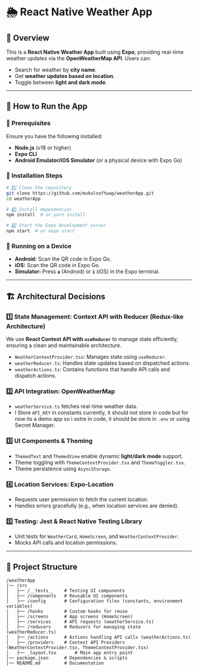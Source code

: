 # 🌦️ React Native Weather App

## 📌 Overview
This is a **React Native Weather App** built using **Expo**, providing real-time weather updates via the **OpenWeatherMap API**. Users can:
- Search for weather by **city name**.
- Get **weather updates based on location**.
- Toggle between **light and dark mode**.

---

## 🚀 How to Run the App
### **🔹 Prerequisites**
Ensure you have the following installed:
- **Node.js** (v18 or higher)
- **Expo CLI**
- **Android Emulator/iOS Simulator** (or a physical device with Expo Go)

### **🔹 Installation Steps**
```sh
# 1️⃣ Clone the repository
git clone https://github.com/mukulsoftwap/weatherApp.git
cd weatherApp

# 2️⃣ Install dependencies
npm install  # or yarn install

# 3️⃣ Start the Expo development server
npm start  # or expo start
```

### **🔹 Running on a Device**
- **Android:** Scan the QR code in Expo Go.
- **iOS:** Scan the QR code in Expo Go.
- **Simulator:** Press **`a`** (Android) or **`i`** (iOS) in the Expo terminal.

---

## 🏗️ Architectural Decisions
### **1️⃣ State Management: Context API with Reducer (Redux-like Architecture)**
We use **React Context API with `useReducer`** to manage state efficiently, ensuring a clean and maintainable architecture.
- `WeatherContextProvider.tsx`: Manages state using `useReducer`.
- `weatherReducer.ts`: Handles state updates based on dispatched actions.
- `weatherActions.ts`: Contains functions that handle API calls and dispatch actions.

### **2️⃣ API Integration: OpenWeatherMap**
- `weatherService.ts` fetches real-time weather data.
-  I Store `API_KEY` in constants currently, it should not store in code but for now its a demo app so i sotre in code, it should be store in `.env` or using Secret Manager.

### **3️⃣ UI Components & Theming**
- `ThemedText` and `ThemedView` enable dynamic **light/dark mode** support.
- Theme toggling with `ThemeContextProvider.tsx` and `ThemeToggler.tsx`.
- Theme persistence using `AsyncStorage`.

### **4️⃣ Location Services: Expo-Location**
- Requests user permission to fetch the current location.
- Handles errors gracefully (e.g., when location services are denied).

### **5️⃣ Testing: Jest & React Native Testing Library**
- Unit tests for `WeatherCard`, `HomeScreen`, and `WeatherContextProvider`.
- Mocks API calls and location permissions.

---

## 📂 Project Structure
```
/weatherApp
│── /src
│   ├── /__tests__    # Testing UI components
│   ├── /components   # Reusable UI components
│   ├── /config       # Configuration files (constants, environment variables)
│   ├── /hooks        # Custom hooks for reuse
│   ├── /screens      # App screens (HomeScreen)
│   ├── /services     # API requests (weatherService.ts)
│   ├── /reducers     # Reducers for managing state (weatherReducer.ts)
│   ├── /actions      # Actions handling API calls (weatherActions.ts)
│   ├── /providers    # Context API Providers (WeatherContextProvider.tsx, ThemeContextProvider.tsx)
│   ├── _layout.tsx       # Main app entry point
│── package.json      # Dependencies & scripts
│── README.md         # Documentation
```


